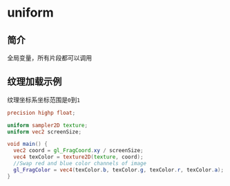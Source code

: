 # uniform

## 简介

全局变量，所有片段都可以调用



## 纹理加载示例

纹理坐标系坐标范围是`0`到`1`

```glsl
precision highp float;

uniform sampler2D texture;
uniform vec2 screenSize;

void main() {
  vec2 coord = gl_FragCoord.xy / screenSize;
  vec4 texColor = texture2D(texture, coord);
  //Swap red and blue color channels of image
  gl_FragColor = vec4(texColor.b, texColor.g, texColor.r, texColor.a);
}
```

